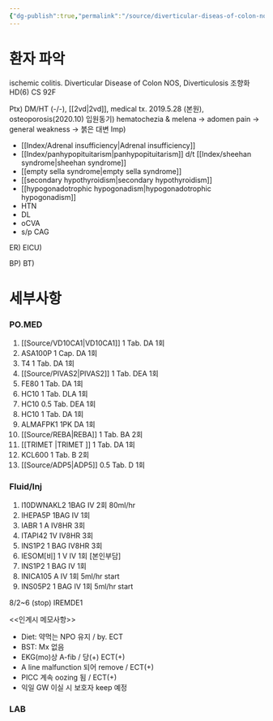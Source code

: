 ```yaml
---
{"dg-publish":true,"permalink":"/source/diverticular-diseas-of-colon-nos-diverticulosis-with-bleeding-cs-92-f-2025-08-07/","tags":["casestudy","source"],"created":"2025-08-07T23:39:14.812+09:00","updated":"2025-08-16T13:40:18.644+09:00"}
---
```


# 환자 파악
ischemic colitis. Diverticular Disease of Colon NOS, Diverticulosis
조향화 HD(6) CS 92F

Ptx) DM/HT (-/-), [[2vd\|2vd]], medical tx. 2019.5.28 (본원),  osteoporosis(2020.10)
입원동기) hematochezia & melena → adomen pain → general weakness → 붉은 대변 
Imp) 
- [[Index/Adrenal insufficiency\|Adrenal insufficiency]]
- [[Index/panhypopituitarism\|panhypopituitarism]] d/t [[Index/sheehan syndrome\|sheehan syndrome]]
- [[empty sella syndrome\|empty sella syndrome]]
- [[secondary hypothyroidism\|secondary hypothyroidism]]
- [[hypogonadotrophic hypogonadism\|hypogonadotrophic hypogonadism]]
- HTN
- DL
- oCVA
- s/p CAG

ER) 
EICU)

BP)
BT)


# 세부사항
### PO.MED
1. [[Source/VD10CA1\|VD10CA1]] 1 Tab. DA 1회
2. ASA100P 1 Cap. DA 1회
3. T4 1 Tab. DA 1회
4. [[Source/PIVAS2\|PIVAS2]] 1 Tab.  DEA 1회
5. FE80 1 Tab. DA 1회
6. HC10 1 Tab. DLA 1회
7. HC10 0.5 Tab. DEA 1회
8. HC10 1 Tab. DA 1회
9. ALMAFPK1 1PK DA 1회
10. [[Source/REBA\|REBA]] 1 Tab. BA 2회
11. [[TRIMET \|TRIMET ]] 1 Tab. DA 1회
12. KCL600 1 Tab. B 2회
13. [[Source/ADP5\|ADP5]] 0.5  Tab. D 1회

### Fluid/Inj
1. I10DWNAKL2 1BAG IV 2회 80ml/hr
2. IHEPA5P 1BAG IV 1회
3. IABR 1 A IV8HR 3회
4. ITAPI42 1V IV8HR 3회
5. INS1P2 1 BAG IV8HR 3회
6. IESOM[비] 1 V IV 1회 [본인부담]
7. INS1P2 1 BAG IV 1회
8. INICA105 A IV 1회 5ml/hr start
9. INS05P2 1 BAG IV 1회 5ml/hr start

8/2~6 (stop) IREMDE1 

<<인계시 메모사항>>
- Diet: 약먹는 NPO 유지 / by. ECT
- BST: Mx 없음
- EKG(mo)상 A-fib /  당(+) ECT(+)
- A line malfunction 되어 remove /  ECT(+)
- PICC 계속 oozing 됨 / ECT(+)
- 익일 GW 이실 시 보호자 keep 예정

### LAB 